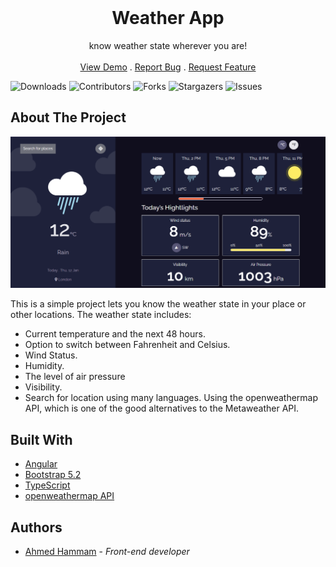<br/>
<p align="center">
  <h1 align="center">Weather App</h1>

  <p align="center">
    know weather state wherever you are!
    <br/>
    <br/>
    <a href="https://ahmedhammamvx.github.io/Weather-App/">View Demo</a>
    .
    <a href="https://github.com/AhmedHammamVX/Weather-App/issues">Report Bug</a>
    .
    <a href="https://github.com/AhmedHammamVX/Weather-App/pulls">Request Feature</a>
  </p>
</p>

![Downloads](https://img.shields.io/github/downloads/AhmedHammamVX/Weather-App/total) ![Contributors](https://img.shields.io/github/contributors/AhmedHammamVX/Weather-App?color=dark-green) ![Forks](https://img.shields.io/github/forks/AhmedHammamVX/Weather-App?style=social) ![Stargazers](https://img.shields.io/github/stars/AhmedHammamVX/Weather-App?style=social) ![Issues](https://img.shields.io/github/issues/AhmedHammamVX/Weather-App) 

## About The Project

![Screen Shot](https://github.com/AhmedHammamVX/Weather-App/blob/master/showcase.PNG)

This is a simple project lets you know the weather state in your place or other locations. The weather state includes:
* Current temperature and the next 48 hours.
* Option to switch between Fahrenheit and Celsius.
* Wind Status.
* Humidity.
* The level of air pressure
* Visibility.
* Search for location using many languages. 
Using the openweathermap API, which is one of the good alternatives to the Metaweather API.

## Built With



* [Angular](https://angular.io/)
* [Bootstrap 5.2](https://getbootstrap.com/)
* [TypeScript](https://www.typescriptlang.org/)
* [openweathermap API](https://openweathermap.org/)


## Authors

* [Ahmed Hammam](https://github.com/AhmedHammamVX) - *Front-end developer* 

